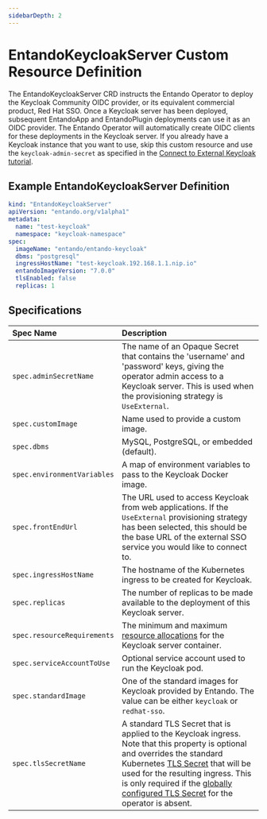 ```yaml
---
sidebarDepth: 2
---
```

# EntandoKeycloakServer Custom Resource Definition 
 
The EntandoKeycloakServer CRD instructs the Entando Operator to deploy the Keycloak Community OIDC provider, or its equivalent commercial product, Red Hat SSO. Once a Keycloak server has been deployed, subsequent EntandoApp and EntandoPlugin deployments can use it as an OIDC provider. The Entando Operator will automatically create OIDC clients for these deployments in the Keycloak server. If you already have a Keycloak instance that you want to use, skip this custom resource and use the `keycloak-admin-secret` as specified in the [Connect to External Keycloak tutorial](../../tutorials/consume/external-id-management.md).
 
## Example EntandoKeycloakServer Definition

```yaml
kind: "EntandoKeycloakServer"
apiVersion: "entando.org/v1alpha1"
metadata:
  name: "test-keycloak"
  namespace: "keycloak-namespace"
spec:
  imageName: "entando/entando-keycloak"
  dbms: "postgresql"
  ingressHostName: "test-keycloak.192.168.1.1.nip.io"
  entandoImageVersion: "7.0.0"
  tlsEnabled: false
  replicas: 1

 ```
## Specifications

| Spec Name | Description |
| :- | :- |
|`spec.adminSecretName`| The name of an Opaque Secret that contains the 'username' and 'password' keys, giving the operator admin access to a Keycloak server. This is used when the provisioning strategy is `UseExternal`.|
|`spec.customImage`| Name used to provide a custom image.|
|`spec.dbms`| MySQL, PostgreSQL, or embedded (default). |
|`spec.environmentVariables`| A map of environment variables to pass to the Keycloak Docker image. | 
|`spec.frontEndUrl`| The URL used to access Keycloak from web applications. If the `UseExternal` provisioning strategy has been selected, this should be the base URL of the external SSO service you would like to connect to.|
|`spec.ingressHostName`| The hostname of the Kubernetes ingress to be created for Keycloak.|  
|`spec.replicas`| The number of replicas to be made available to the deployment of this Keycloak server.|
|`spec.resourceRequirements`| The minimum and maximum [resource allocations](custom-resources.md#general-resourcerequirements-specifications) for the Keycloak server container. |
|`spec.serviceAccountToUse` | Optional service account used to run the Keycloak pod.|
|`spec.standardImage`|One of the standard images for Keycloak provided by Entando. The value can be either `keycloak` or `redhat-sso`.| 
|`spec.tlsSecretName`| A standard TLS Secret that is applied to the Keycloak ingress. Note that this property is optional and overrides the standard Kubernetes [TLS Secret](https://kubernetes.io/docs/concepts/services-networking/ingress/#tls) that will be used for the resulting ingress. This is only required if the [globally configured TLS Secret](https://github.com/entando-k8s/entando-k8s-controller-coordinator/blob/master/charts/entando-k8s-controller-coordinator/README.md#tls) for the operator is absent. |

 
